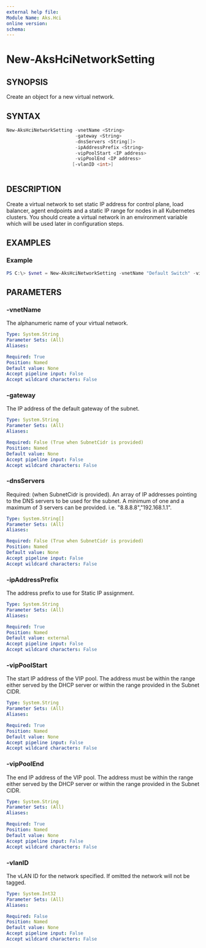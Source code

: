 ```yaml
---
external help file: 
Module Name: Aks.Hci
online version: 
schema: 
---
```


# New-AksHciNetworkSetting

## SYNOPSIS
Create an object for a new virtual network.

## SYNTAX

```powershell
New-AksHciNetworkSetting -vnetName <String>
                         -gateway <String>
                         -dnsServers <String[]>
                         -ipAddressPrefix <String>
                         -vipPoolStart <IP address>
                         -vipPoolEnd <IP address>
                        [-vlanID <int>]
                    
```

## DESCRIPTION
Create a virtual network to set static IP address for control plane, load balancer, agent endpoints and a static IP range for nodes in all Kubernetes clusters. You should create a virtual network in an environment variable which will be used later in configuration steps.

## EXAMPLES

### Example
```powershell
PS C:\> $vnet = New-AksHciNetworkSetting -vnetName "Default Switch" -vipPoolStart "172.16.255.0" -vipPoolEnd "172.16.255.254" -ipAddressPrefix "172.16.0.0/16" -gateway "172.16.0.1" -dnsServers "172.16.0.1"
```

## PARAMETERS

### -vnetName
The alphanumeric name of your virtual network.

```yaml
Type: System.String
Parameter Sets: (All)
Aliases:

Required: True
Position: Named
Default value: None
Accept pipeline input: False
Accept wildcard characters: False
```

### -gateway
The IP address of the default gateway of the subnet.

```yaml
Type: System.String
Parameter Sets: (All)
Aliases:

Required: False (True when SubnetCidr is provided)
Position: Named
Default value: None
Accept pipeline input: False
Accept wildcard characters: False
```

### -dnsServers
Required: (when SubnetCidr is provided). An array of IP addresses pointing to the DNS servers to be used for the subnet. A minimum of one and a maximum of 3 servers can be provided. i.e. "8.8.8.8","192.168.1.1".

```yaml
Type: System.String[]
Parameter Sets: (All)
Aliases:

Required: False (True when SubnetCidr is provided)
Position: Named
Default value: None
Accept pipeline input: False
Accept wildcard characters: False
```

### -ipAddressPrefix
The address prefix to use for Static IP assignment.

```yaml
Type: System.String
Parameter Sets: (All)
Aliases:

Required: True
Position: Named
Default value: external
Accept pipeline input: False
Accept wildcard characters: False
```

### -vipPoolStart
The start IP address of the VIP pool. The address must be within the range either served by the DHCP server or within the range provided in the Subnet CIDR.

```yaml
Type: System.String
Parameter Sets: (All)
Aliases:

Required: True
Position: Named
Default value: None
Accept pipeline input: False
Accept wildcard characters: False
```

### -vipPoolEnd
The end IP address of the VIP pool. The address must be within the range either served by the DHCP server or within the range provided in the Subnet CIDR.

```yaml
Type: System.String
Parameter Sets: (All)
Aliases:

Required: True
Position: Named
Default value: None
Accept pipeline input: False
Accept wildcard characters: False
```

### -vlanID
The vLAN ID for the network specified. If omitted the network will not be tagged.

```yaml
Type: System.Int32
Parameter Sets: (All)
Aliases:

Required: False
Position: Named
Default value: None
Accept pipeline input: False
Accept wildcard characters: False
```

<!--- ### -macPoolName
The name of the MAC address pool that you wish to use for the Azure Kubernetes Service host VM. The pool will be created with the New-AksHciMacPoolSetting command.

```yaml
Type: System.String
Parameter Sets: (All)
Aliases:

Required: False
Position: Named
Default value: None
Accept pipeline input: False
Accept wildcard characters: False
```
--->

